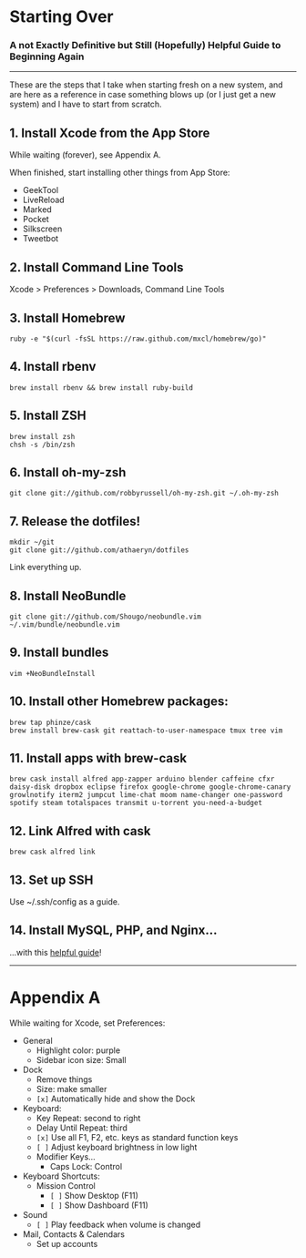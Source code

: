 # Starting Over
### A not Exactly Definitive but Still (Hopefully) Helpful Guide to Beginning Again

----

These are the steps that I take when starting fresh on a new system, and are
here as a reference in case something blows up (or I just get a new system) and
I have to start from scratch.

## 1. Install Xcode from the App Store

While waiting (forever), see Appendix A.

When finished, start installing other things from App Store:

- GeekTool
- LiveReload
- Marked
- Pocket
- Silkscreen
- Tweetbot

## 2. Install Command Line Tools

Xcode > Preferences > Downloads, Command Line Tools

## 3. Install Homebrew

    ruby -e "$(curl -fsSL https://raw.github.com/mxcl/homebrew/go)"

## 4. Install rbenv

    brew install rbenv && brew install ruby-build

## 5. Install ZSH

    brew install zsh
    chsh -s /bin/zsh

## 6. Install oh-my-zsh

    git clone git://github.com/robbyrussell/oh-my-zsh.git ~/.oh-my-zsh

## 7. Release the dotfiles!

    mkdir ~/git
    git clone git://github.com/athaeryn/dotfiles

Link everything up.

## 8. Install NeoBundle

    git clone git://github.com/Shougo/neobundle.vim ~/.vim/bundle/neobundle.vim

## 9. Install bundles

    vim +NeoBundleInstall

## 10. Install other Homebrew packages:

    brew tap phinze/cask
    brew install brew-cask git reattach-to-user-namespace tmux tree vim

## 11. Install apps with brew-cask

    brew cask install alfred app-zapper arduino blender caffeine cfxr daisy-disk dropbox eclipse firefox google-chrome google-chrome-canary growlnotify iterm2 jumpcut lime-chat moom name-changer one-password spotify steam totalspaces transmit u-torrent you-need-a-budget

## 12. Link Alfred with cask

    brew cask alfred link

## 13. Set up SSH

Use ~/.ssh/config as a guide.

## 14. Install MySQL, PHP, and Nginx...

...with this [helpful guide](http://xig.me/osx-php-mysql-nginx.html)!

----

# Appendix A

While waiting for Xcode, set Preferences:

- General
    - Highlight color: purple
    - Sidebar icon size: Small
- Dock
    - Remove things
    - Size: make smaller
    - `[x]` Automatically hide and show the Dock
- Keyboard:
    - Key Repeat: second to right
    - Delay Until Repeat: third
    - `[x]` Use all F1, F2, etc. keys as standard function keys
    - `[ ]` Adjust keyboard brightness in low light
    - Modifier Keys...
        - Caps Lock: Control
- Keyboard Shortcuts:
    - Mission Control
        - `[ ]` Show Desktop (F11)
        - `[ ]` Show Dashboard (F11)
- Sound
    - `[ ]` Play feedback when volume is changed
- Mail, Contacts & Calendars
    - Set up accounts
